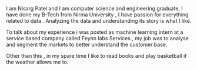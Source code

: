 
I am Nisarg Patel and I am computer science and engineering graduate, I have done my B-Tech from Nirma University , I have passion for everything related to data . Analyzing the data and understanding its story is what I like.

To talk about my experience i was posted as machine learning intern at a service based company called Feynn labs Services , my job was to analyse and segment the markets to better understand the customer base.

Other than this , in my spare time I like to read books and play basketball if the weather allows me to.
